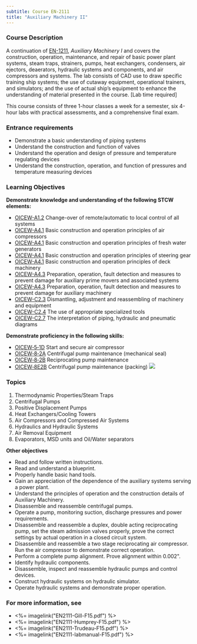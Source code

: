 ```yaml
---
subtitle: Course EN-2111
title: "Auxiliary Machinery II"
---
```


### Course Description

A continuation of [EN-1211](EN-1211), *Auxiliary Machinery I* and covers the construction, operation, maintenance, and repair of basic power plant systems, steam traps, strainers, pumps, heat exchangers, condensers, air ejectors, deaerators, hydraulic systems and components, and air compressors and systems. The lab consists of CAD use to draw specific training ship systems; the use of cutaway equipment, operational trainers, and simulators; and the use of actual ship’s equipment to enhance the understanding of material presented in the course. [Lab time required]

This course consists of three 1-hour classes a week for a semester, six 4-hour labs with practical assessments, and a comprehensive final exam.

### Entrance requirements

* Demonstrate a basic understanding of piping systems
* Understand the construction and function of valves
* Understand the operation and design of pressure and temperature regulating devices
* Understand the construction, operation, and function of pressures and temperature measuring devices


### Learning Objectives

**Demonstrate knowledge and understanding of the following STCW elements:**

* [OICEW-A1.2]({{site.baseurl}}/tables/31.html#OICEW-A1.2) Change-over of remote/automatic to local control of all systems
* [OICEW-A4.1]({{site.baseurl}}/tables/31.html#OICEW-A4.1) Basic construction and operation principles of air compressors 
* [OICEW-A4.1]({{site.baseurl}}/tables/31.html#OICEW-A4.1) Basic construction and operation principles of fresh water generators
* [OICEW-A4.1]({{site.baseurl}}/tables/31.html#OICEW-A4.1) Basic construction and operation principles of steering gear
* [OICEW-A4.1]({{site.baseurl}}/tables/31.html#OICEW-A4.1) Basic construction and operation principles of deck machinery
* [OICEW-A4.3]({{site.baseurl}}/tables/31.html#OICEW-A4.3) Preparation, operation, fault detection and measures to prevent damage for auxiliary prime movers and associated systems
* [OICEW-A4.3]({{site.baseurl}}/tables/31.html#OICEW-A4.3) Preparation, operation, fault detection and measures to prevent damage for auxiliary machinery
* [OICEW-C2.3]({{site.baseurl}}/tables/31.html#OICEW-C2.3) Dismantling, adjustment and reassembling of machinery and equipment
* [OICEW-C2.4]({{site.baseurl}}/tables/31.html#OICEW-C2.4) The use of appropriate specialized tools
* [OICEW-C2.7]({{site.baseurl}}/tables/31.html#OICEW-C2.7) The interpretation of piping, hydraulic and pneumatic diagrams

**Demonstrate proficiency in the following skills:**

* [OICEW‑5‑1D](OICEW-5-1D) Start and secure air compressor
* [OICEW‑8‑2A](OICEW-8-2A) Centrifugal pump maintenance (mechanical seal)
* [OICEW‑8‑2B](OICEW-8-2B) Reciprocating pump maintenance
* [OICEW‑8E2B](OICEW-8E2B) Centrifugal pump maintenance (packing) ![]({{site.baseurl}}/assets/images/new.jpg)

### Topics

1. Thermodynamic Properties/Steam Traps
2. Centrifugal Pumps 	 
3. Positive Displacement Pumps	 
4. Heat Exchangers/Cooling Towers 
5. Air Compressors and Compressed Air Systems 
6. Hydraulics and Hydraulic Systems	 
7. Air Removal Equipment 
8. Evaporators, MSD units and Oil/Water separators


**Other objectives**

* Read and follow written instructions.
* Read and understand a blueprint.
* Properly handle basic hand tools.
* Gain an appreciation of the dependence of the auxiliary systems serving a power plant.
* Understand the principles of operation and the construction details of Auxiliary Machinery.
* Disassemble and reassemble centrifugal pumps.
* Operate a pump, monitoring suction, discharge pressures and power requirements.
* Disassemble and reassemble a duplex, double acting reciprocating pump, set the steam admission valves properly, prove the correct settings by actual operation in a closed circuit system.
* Disassemble and reassemble a two stage reciprocating air compressor. Run the air compressor to demonstrate correct operation.
* Perform a complete pump alignment. Prove alignment within 0.002".
* Identify hydraulic components.
* Disassemble, inspect and reassemble hydraulic pumps and control devices.
* Construct hydraulic systems on hydraulic simulator.
* Operate hydraulic systems and demonstrate proper operation.

### For more information, see 

* <%= imagelink("EN2111-Gill-F15.pdf") %> 
* <%= imagelink("EN2111-Humprey-F15.pdf") %> 
* <%= imagelink("EN2111-Trudeau-F15.pdf") %> 
* <%= imagelink("EN2111-labmanual-F15.pdf") %> 



